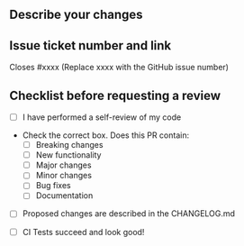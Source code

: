 ## Describe your changes

## Issue ticket number and link
Closes #xxxx (Replace xxxx with the GitHub issue number)

## Checklist before requesting a review
- [ ] I have performed a self-review of my code

- Check the correct box. Does this PR contain:
  - [ ] Breaking changes
  - [ ] New functionality
  - [ ] Major changes
  - [ ] Minor changes
  - [ ] Bug fixes
  - [ ] Documentation

- [ ] Proposed changes are described in the CHANGELOG.md

- [ ] CI Tests succeed and look good!
